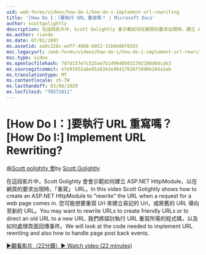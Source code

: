 ```yaml
---
uid: web-forms/videos/how-do-i/how-do-i-implement-url-rewriting
title: '[How Do I：]要執行 URL 重寫嗎？ | Microsoft Docs'
author: scottgolightly
description: 在這段影片中，Scott Golightly 會示範如何在網頁的要求出現時，建立 ASP.NET HttpModule 以「重寫」 URL。 您可能想要重寫 。
ms.author: riande
ms.date: 07/01/2007
ms.assetid: aa0c328c-edff-4908-b052-31b6b06f8555
msc.legacyurl: /web-forms/videos/how-do-i/how-do-i-implement-url-rewriting
msc.type: video
ms.openlocfilehash: 7d7d157e7c525ae7b1499405032392280d04cab3
ms.sourcegitcommit: e7e91932a6e91a63e2e46417626f39d6b244a3ab
ms.translationtype: MT
ms.contentlocale: zh-TW
ms.lasthandoff: 03/06/2020
ms.locfileid: "78572811"
---
```

# <a name="how-do-i-implement-url-rewriting"></a><span data-ttu-id="4b931-105">[How Do I：]要執行 URL 重寫嗎？</span><span class="sxs-lookup"><span data-stu-id="4b931-105">[How Do I:] Implement URL Rewriting?</span></span>

<span data-ttu-id="4b931-106">由[Scott golightly 會](https://github.com/scottgolightly)</span><span class="sxs-lookup"><span data-stu-id="4b931-106">by [Scott Golightly](https://github.com/scottgolightly)</span></span>

<span data-ttu-id="4b931-107">在這段影片中，Scott Golightly 會會示範如何建立 ASP.NET HttpModule，以在網頁的要求出現時，「重寫」 URL。</span><span class="sxs-lookup"><span data-stu-id="4b931-107">In this video Scott Golightly shows how to create an ASP.NET HttpModule to "rewrite" the URL when a request for a web page comes in.</span></span> <span data-ttu-id="4b931-108">您可能想要重寫 Url 來建立易記的 Url，或將舊的 URL 導向至新的 URL。</span><span class="sxs-lookup"><span data-stu-id="4b931-108">You may want to rewrite URLs to create friendly URLs or to direct an old URL to a new URL.</span></span> <span data-ttu-id="4b931-109">我們將探討執行 URL 重寫所需的程式碼，以及如何處理頁面回傳事件。</span><span class="sxs-lookup"><span data-stu-id="4b931-109">We will look at the code needed to implement URL rewriting and also how to handle page post back events.</span></span>

[<span data-ttu-id="4b931-110">&#9654;觀看影片（22分鐘）</span><span class="sxs-lookup"><span data-stu-id="4b931-110">&#9654; Watch video (22 minutes)</span></span>](https://channel9.msdn.com/Blogs/ASP-NET-Site-Videos/how-do-i-implement-url-rewriting)
